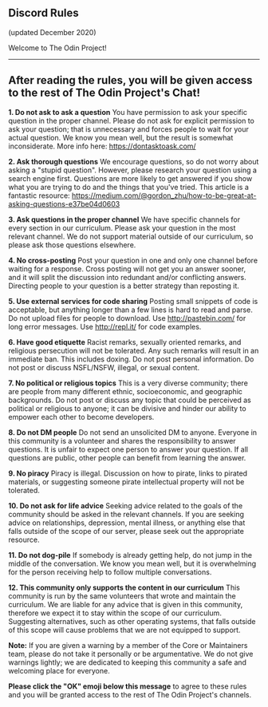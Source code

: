 ## Discord Rules 
(updated December 2020)


Welcome to The Odin Project!
 
----
After reading the rules, you will be given access to the rest of The Odin Project's Chat!
----
 
**1. Do not ask to ask a question**
You have permission to ask your specific question in the proper channel. Please do not ask for explicit permission to ask your question; that is unnecessary and forces people to wait for your actual question. We know you mean well, but the result is somewhat inconsiderate. More info here: https://dontasktoask.com/

**2. Ask thorough questions**
We encourage questions, so do not worry about asking a "stupid question". However, please research your question using a search engine first. Questions are more likely to get answered if you show what you are trying to do and the things that you've tried. This article is a fantastic resource: https://medium.com/@gordon_zhu/how-to-be-great-at-asking-questions-e37be04d0603

**3. Ask questions in the proper channel**
We have specific channels for every section in our curriculum. Please ask your question in the most relevant channel. We do not support material outside of our curriculum, so please ask those questions elsewhere.

**4. No cross-posting**
Post your question in one and only one channel before waiting for a response. Cross posting will not get you an answer sooner, and it will split the discussion into redundant and/or conflicting answers. Directing people to your question is a better strategy than reposting it.
 
**5. Use external services for code sharing**
Posting small snippets of code is acceptable, but anything longer than a few lines is hard to read and parse. Do not upload files for people to download. Use http://pastebin.com/ for long error messages. Use http://repl.it/ for code examples.
 
**6. Have good etiquette**
Racist remarks, sexually oriented remarks, and religious persecution will not be tolerated. Any such remarks will result in an immediate ban. This includes doxing. Do not post personal information. Do not post or discuss NSFL/NSFW, illegal, or sexual content.
 
**7. No political or religious topics**
This is a very diverse community; there are people from many different ethnic, socioeconomic, and geographic backgrounds. Do not post or discuss any topic that could be perceived as political or religious to anyone; it can be divisive and hinder our ability to empower each other to become developers.
 
**8. Do not DM people**
Do not send an unsolicited DM to anyone. Everyone in this community is a volunteer and shares the responsibility to answer questions. It is unfair to expect one person to answer your question. If all questions are public, other people can benefit from learning the answer.

**9. No piracy**
Piracy is illegal. Discussion on how to pirate, links to pirated materials, or suggesting someone pirate intellectual property will not be tolerated.

**10. Do not ask for life advice**
Seeking advice related to the goals of the community should be asked in the relevant channels. If you are seeking advice on relationships, depression, mental illness, or anything else that falls outside of the scope of our server, please seek out the appropriate resource.

**11. Do not dog-pile**
If somebody is already getting help, do not jump in the middle of the conversation. We know you mean well, but it is overwhelming for the person receiving help to follow multiple conversations. 

**12. This community only supports the content in our curriculum**
This community is run by the same volunteers that wrote and maintain the curriculum. We are liable for any advice that is given in this community, therefore we expect it to stay within the scope of our curriculum. Suggesting alternatives, such as other operating systems, that falls outside of this scope will cause problems that we are not equipped to support.
 
**Note:** If you are given a warning by a member of the Core or Maintainers team, please do not take it personally or be argumentative. We do not give warnings lightly; we are dedicated to keeping this community a safe and welcoming place for everyone.

**Please click the "OK" emoji below this message** to agree to these rules and you will be granted access to the rest of The Odin Project's channels.
